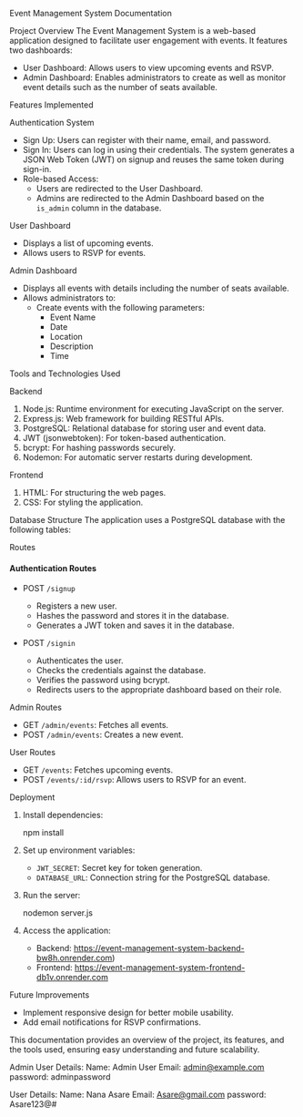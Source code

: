 
Event Management System Documentation



 Project Overview
The Event Management System is a web-based application designed to facilitate user engagement with events. It features two dashboards:



- User Dashboard: Allows users to view upcoming events and RSVP.
- Admin Dashboard: Enables administrators to create as well as monitor event details such as the number of seats available.






Features Implemented


Authentication System
- Sign Up: Users can register with their name, email, and password.
- Sign In: Users can log in using their credentials. The system generates a JSON Web Token (JWT) on signup and reuses the same token during sign-in.
- Role-based Access:
  - Users are redirected to the User Dashboard.
  - Admins are redirected to the Admin Dashboard based on the `is_admin` column in the database.




User Dashboard
- Displays a list of upcoming events.
- Allows users to RSVP for events.




 Admin Dashboard
- Displays all events with details including the number of seats available.
- Allows administrators to:
  - Create events with the following parameters:
    - Event Name
    - Date
    - Location
    - Description
    - Time

  

Tools and Technologies Used




Backend
1. Node.js: Runtime environment for executing JavaScript on the server.
2. Express.js: Web framework for building RESTful APIs.
3. PostgreSQL: Relational database for storing user and event data.
4. JWT (jsonwebtoken): For token-based authentication.
5. bcrypt: For hashing passwords securely.
6. Nodemon: For automatic server restarts during development.




Frontend
1. HTML: For structuring the web pages.
2. CSS: For styling the application.




Database Structure
The application uses a PostgreSQL database with the following tables:


 Routes

#### Authentication Routes
- POST `/signup`
  - Registers a new user.
  - Hashes the password and stores it in the database.
  - Generates a JWT token and saves it in the database.

- POST `/signin`
  - Authenticates the user.
  - Checks the credentials against the database.
  - Verifies the password using bcrypt.
  - Redirects users to the appropriate dashboard based on their role.

Admin Routes
- GET `/admin/events`: Fetches all events.
- POST `/admin/events`: Creates a new event.


User Routes
- GET `/events`: Fetches upcoming events.
- POST `/events/:id/rsvp`: Allows users to RSVP for an event.



 Deployment

1. Install dependencies:

   npm install

2. Set up environment variables:
   - `JWT_SECRET`: Secret key for token generation.
   - `DATABASE_URL`: Connection string for the PostgreSQL database.

3. Run the server:

   nodemon server.js
   
4. Access the application:
   - Backend: https://event-management-system-backend-bw8h.onrender.com)
   - Frontend:   https://event-management-system-frontend-db1v.onrender.com





Future Improvements
- Implement responsive design for better mobile usability.
- Add email notifications for RSVP confirmations.
  

This documentation provides an overview of the project, its features, and the tools used, ensuring easy understanding and future scalability.



Admin User Details:
Name: Admin User
Email: admin@example.com
password: adminpassword

User Details:
Name: Nana Asare
Email: Asare@gmail.com
password: Asare123@#



